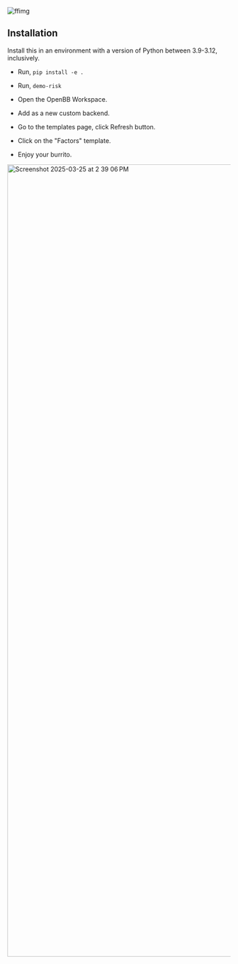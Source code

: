 ![ffimg](https://github.com/user-attachments/assets/a91780bf-6502-468e-95c1-da7efd6327f4)

## Installation

Install this in an environment with a version of Python between 3.9-3.12, inclusively.

- Run, `pip install -e .`

- Run, `demo-risk`

- Open the OpenBB Workspace.

- Add as a new custom backend.

- Go to the templates page, click Refresh button.

- Click on the "Factors" template.

- Enjoy your burrito.

<img width="1783" alt="Screenshot 2025-03-25 at 2 39 06 PM" src="https://github.com/user-attachments/assets/e5e5a454-3123-4644-9820-4d039a0661a3" />
